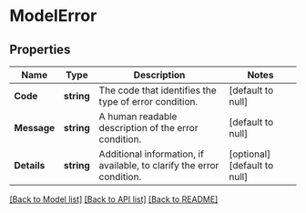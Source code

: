 # ModelError

## Properties
Name | Type | Description | Notes
------------ | ------------- | ------------- | -------------
**Code** | **string** | The code that identifies the type of error condition. | [default to null]
**Message** | **string** | A human readable description of the error condition. | [default to null]
**Details** | **string** | Additional information, if available, to clarify the error condition. | [optional] [default to null]

[[Back to Model list]](../README.md#documentation-for-models) [[Back to API list]](../README.md#documentation-for-api-endpoints) [[Back to README]](../README.md)

